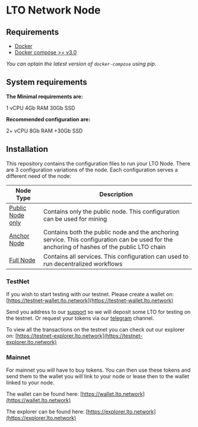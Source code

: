 # LTO Network Node


## Requirements

- [Docker](https://www.docker.com/)
- [Docker compose >= v3.0](https://docs.docker.com/compose/)

_You can optain the latest version of `docker-compose` using pip._


## System requirements

**The Minimal requirements are:**

1 vCPU
4Gb RAM
30Gb SSD

**Recommended configuration are:**

2+ vCPU
8Gb RAM
+30Gb SSD

## Installation

This repository contains the configuration files to run your LTO Node. There are 3 configuration variations of the node.
Each configuration serves a different need of the node:

Node Type                          |Description
-----------------------------------|-----------
[Public Node only](public-node)    | Contains only the public node. This configuration can be used for mining 
[Anchor Node](anchor-node)         | Contains both the public node and the anchoring service. This configuration can be used for the anchoring of hashes of the public LTO chain 
[Full Node](full-node)             | Contains all services. This configuration can used to run decentralized workflows

 ### TestNet
 
 If you wish to start testing with our testnet. Please create a wallet on: [https://testnet-wallet.lto.network](https://testnet-wallet.lto.network)
 
 Send you address to our [support](mailto:support@legalthings.io) so we will deposit some LTO for testing on the testnet. Or request your tokens via our [telegram](https://t.me/joinchat/AJWQTUDKtDlsuGHVFb40eQ) channel.
 
 To view all the transactions on the testnet you can check out our explorer on: [https://testnet-explorer.lto.network](https://testnet-explorer.lto.network)
 
 ### Mainnet
 
 For mainnet you will have to buy tokens. You can then use these tokens and send them to the wallet you will link to your node
 or lease then to the wallet linked to your node.
 
 The wallet can be found here: [https://wallet.lto.network](https://wallet.lto.network)
 
 The explorer can be found here: [https://explorer.lto.network](https://explorer.lto.network)